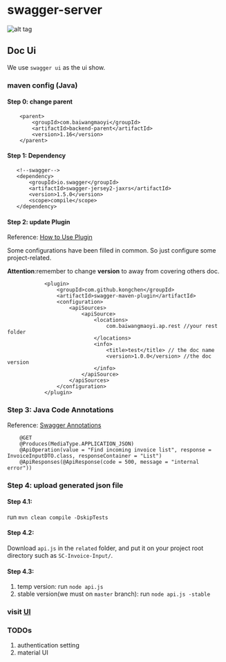 # swagger-server

![alt tag](https://github.com/BaiwangTradeshift/swagger-server/blob/master/wiki/architecture.png?raw=true)

## Doc Ui

We use `swagger ui` as the ui show.
 
### maven config (Java)

#### Step 0: change parent

```
    <parent>
        <groupId>com.baiwangmaoyi</groupId>
        <artifactId>backend-parent</artifactId>
        <version>1.16</version>
    </parent>
```
 
#### Step 1: Dependency
 
 ```
    <!--swagger-->
    <dependency>
        <groupId>io.swagger</groupId>
        <artifactId>swagger-jersey2-jaxrs</artifactId>
        <version>1.5.0</version>
        <scope>compile</scope>
    </dependency>
```

#### Step 2: update Plugin

Reference: [How to Use Plugin](https://github.com/kongchen/swagger-maven-plugin)

Some configurations have been filled in common. So just configure some project-related.

**Attention**:remember to change **version** to away from covering others doc. 
```
            <plugin>
                <groupId>com.github.kongchen</groupId>
                <artifactId>swagger-maven-plugin</artifactId>
                <configuration>
                    <apiSources>
                        <apiSource>
                            <locations>
                                com.baiwangmaoyi.ap.rest //your rest folder
                            </locations>
                            <info>
                                <title>test</title> // the doc name
                                <version>1.0.0</version> //the doc version
                            </info>
                        </apiSource>
                    </apiSources>
                </configuration>
            </plugin>
```

### Step 3: Java Code Annotations

Reference: [Swagger Annotations](https://github.com/swagger-api/swagger-core/wiki/Annotations-1.5.X)

```
    @GET
    @Produces(MediaType.APPLICATION_JSON)
    @ApiOperation(value = "Find incoming invoice list", response = InvoiceInputDTO.class, responseContainer = "List")
    @ApiResponses(@ApiResponse(code = 500, message = "internal error"))
```

### Step 4: upload generated json file

#### Step 4.1: 

run `mvn clean compile -DskipTests`

#### Step 4.2: 

Download `api.js` in the `related` folder, and put it on your project root directory such as `SC-Invoice-Input/`.

#### Step 4.3:

1. temp version: run `node api.js`
2. stable version(we must on `master` branch): run `node api.js -stable` 

### visit [UI](http://172.16.30.90:3001/)

### TODOs

1. authentication setting
2. material UI
